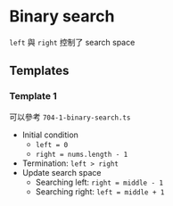 # Binary search

`left` 與 `right` 控制了 search space

## Templates

### Template 1

可以參考 `704-1-binary-search.ts`

- Initial condition
  - `left = 0`
  - `right = nums.length - 1`
- Termination: `left > right`
- Update search space
  - Searching left: `right = middle - 1`
  - Searching right: `left = middle + 1`
